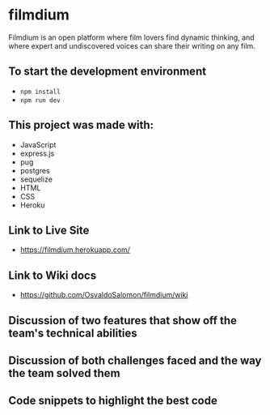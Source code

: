 # filmdium

Filmdium is an open platform where film lovers find dynamic thinking, and where expert and undiscovered voices can share their writing on any film.

## To start the development environment
- ```npm install```
- ```npm run dev```

## This project was made with:
- JavaScript
- express.js
- pug
- postgres
- sequelize
- HTML
- CSS
- Heroku

## Link to Live Site
- https://filmdium.herokuapp.com/

## Link to Wiki docs
- https://github.com/OsvaldoSalomon/filmdium/wiki

## Discussion of two features that show off the team's technical abilities

## Discussion of both challenges faced and the way the team solved them

## Code snippets to highlight the best code

